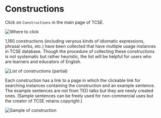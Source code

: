 # Constructions

Click on `Constructions` in the main page of TCSE.

![Where to click](https://gyazo.com/2597d2ab625dd6c8a89b21a2d9703997.png)

1,160 constructions (including veryous kinds of idiomatic expressions, phrasal verbs, etc.) have been collected that have multiple usage instances in TCSE database.  Though the procedure of collecting these constructions is not systematic but rather heuristic, the list will be helpful for users who are learners and educators of English.

![List of constructions (partial)](https://gyazo.com/9fb3f8f089160b977be567c32f387bba.png)

Each construction has a link to a page in which the clickable link for searching instances containing the construction and an example sentence. The example sentences are not from TED talks but they are newly created ones. (Sample sentences can be freely used for non-commercial uses but the creator of TCSE retains copyright.)

![Sample of construction](https://gyazo.com/ac8325fae9198f91bc1204ab9d31f920.png)

